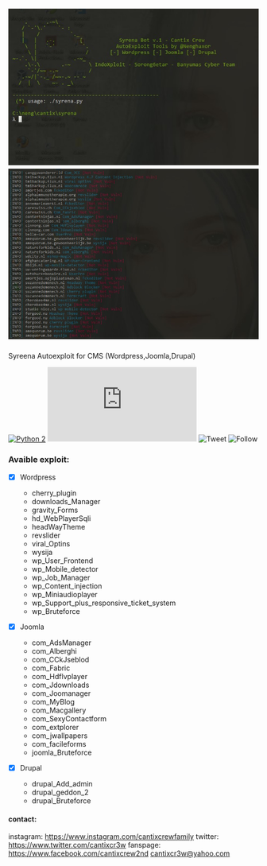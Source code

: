 <h1 align="center">
  <br>
  <a href="https://github.com/cantixcrew/Syreena"><img src="https://github.com/cantixcrew/Syreena/blob/main/img/Syreena_1.jpg" alt="Syreena"></a>
  <br>
  <img src="https://github.com/cantixcrew/Syreena/blob/main/img/Syreena_3.jpg" alt="Syreena">
</h1>

<div>
  <p>Syreena Autoexploit for CMS (Wordpress,Joomla,Drupal)</p>
</div>


[![Python 2](https://img.shields.io/badge/python-2.6-yellow.svg)](https://www.python.org/) 
![Size](https://img.shields.io/github/size/cantixcrew/Syreena/README.md)
![Tweet](https://img.shields.io/twitter/url?style=social&url=https%3A%2F%2Ftwitter.com%2Fcantixcr3w)
![Follow](https://img.shields.io/twitter/follow/nenghaxor?label=Follow&style=social)

### Avaible exploit:
- [x] Wordpress
  - cherry_plugin
  - downloads_Manager
  - gravity_Forms
  - hd_WebPlayerSqli
  - headWayTheme
  - revslider
  - viral_Optins
  - wysija
  - wp_User_Frontend
  - wp_Mobile_detector
  - wp_Job_Manager
  - wp_Content_injection
  - wp_Miniaudioplayer
  - wp_Support_plus_responsive_ticket_system
  - wp_Bruteforce
  
- [x] Joomla
  - com_AdsManager
  - com_Alberghi
  - com_CCkJseblod
  - com_Fabric
  - com_Hdflvplayer
  - com_Jdownloads
  - com_Joomanager
  - com_MyBlog
  - com_Macgallery
  - com_SexyContactform
  - com_extplorer
  - com_jwallpapers
  - com_facileforms
  - joomla_Bruteforce
  
- [x] Drupal
  - drupal_Add_admin
  - drupal_geddon_2
  - drupal_Bruteforce

#### contact:
instagram: https://www.instagram.com/cantixcrewfamily
twitter: https://www.twitter.com/cantixcr3w
fanspage: https://www.facebook.com/cantixcrew2nd
cantixcr3w@yahoo.com
